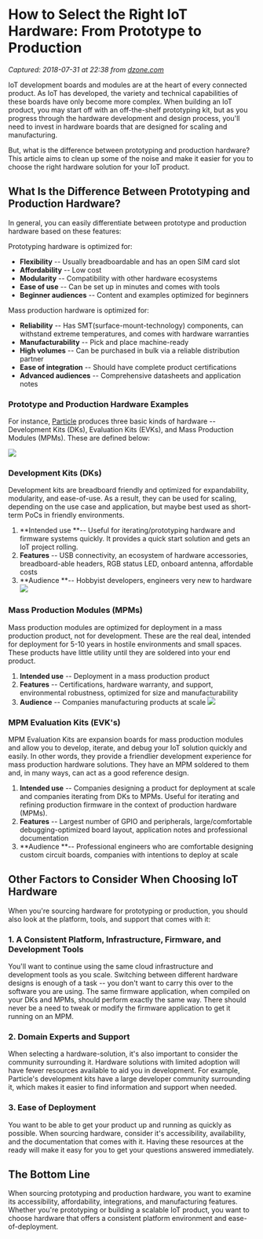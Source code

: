# How to Select the Right IoT Hardware: From Prototype to Production

_Captured: 2018-07-31 at 22:38 from [dzone.com](https://dzone.com/articles/how-to-select-the-right-iot-hardware-from-prototyp?edition=385308&utm_source=Zone%20Newsletter&utm_medium=email&utm_campaign=iot%202018-07-31)_

IoT development boards and modules are at the heart of every connected product. As IoT has developed, the variety and technical capabilities of these boards have only become more complex. When building an IoT product, you may start off with an off-the-shelf prototyping kit, but as you progress through the hardware development and design process, you'll need to invest in hardware boards that are designed for scaling and manufacturing.

But, what is the difference between prototyping and production hardware? This article aims to clean up some of the noise and make it easier for you to choose the right hardware solution for your IoT product.

## What Is the Difference Between Prototyping and Production Hardware?

In general, you can easily differentiate between prototype and production hardware based on these features:

Prototyping hardware is optimized for:

  * **Flexibility** -- Usually breadboardable and has an open SIM card slot
  * **Affordability** -- Low cost
  * **Modularity** -- Compatibility with other hardware ecosystems
  * **Ease of use** -- Can be set up in minutes and comes with tools
  * **Beginner audiences** -- Content and examples optimized for beginners

Mass production hardware is optimized for:

  * **Reliability** -- Has SMT(surface-mount-technology) components, can withstand extreme temperatures, and comes with hardware warranties
  * **Manufacturability** -- Pick and place machine-ready
  * **High volumes** -- Can be purchased in bulk via a reliable distribution partner
  * **Ease of integration** -- Should have complete product certifications
  * **Advanced audiences** -- Comprehensive datasheets and application notes

### Prototype and Production Hardware Examples

For instance, [Particle](https://www.particle.io/) produces three basic kinds of hardware -- Development Kits (DKs), Evaluation Kits (EVKs), and Mass Production Modules (MPMs). These are defined below:

![](https://cdn-images-1.medium.com/max/800/0*ZAtehe3M2aiVPVrL.jpg)

### Development Kits (DKs)

Development kits are breadboard friendly and optimized for expandability, modularity, and ease-of-use. As a result, they can be used for scaling, depending on the use case and application, but maybe best used as short-term PoCs in friendly environments.

  1. **Intended use **-- Useful for iterating/prototyping hardware and firmware systems quickly. It provides a quick start solution and gets an IoT project rolling.
  2. **Features** -- USB connectivity, an ecosystem of hardware accessories, breadboard-able headers, RGB status LED, onboard antenna, affordable costs
  3. **Audience **-- Hobbyist developers, engineers very new to hardware
![](https://cdn-images-1.medium.com/max/800/0*wBe0J5CSXeAIdmce.jpg)

### Mass Production Modules (MPMs)

Mass production modules are optimized for deployment in a mass production product, not for development. These are the real deal, intended for deployment for 5-10 years in hostile environments and small spaces. These products have little utility until they are soldered into your end product.

  1. **Intended use** -- Deployment in a mass production product
  2. **Features** -- Certifications, hardware warranty, and support, environmental robustness, optimized for size and manufacturability
  3. **Audience** -- Companies manufacturing products at scale
![](https://cdn-images-1.medium.com/max/800/0*rZEP150fIwkK39df.png)

### MPM Evaluation Kits (EVK's)

MPM Evaluation Kits are expansion boards for mass production modules and allow you to develop, iterate, and debug your IoT solution quickly and easily. In other words, they provide a friendlier development experience for mass production hardware solutions. They have an MPM soldered to them and, in many ways, can act as a good reference design.

  1. **Intended use** -- Companies designing a product for deployment at scale and companies iterating from DKs to MPMs. Useful for iterating and refining production firmware in the context of production hardware (MPMs).
  2. **Features** -- Largest number of GPIO and peripherals, large/comfortable debugging-optimized board layout, application notes and professional documentation
  3. **Audience **-- Professional engineers who are comfortable designing custom circuit boards, companies with intentions to deploy at scale

## Other Factors to Consider When Choosing IoT Hardware

When you're sourcing hardware for prototyping or production, you should also look at the platform, tools, and support that comes with it:

### 1\. A Consistent Platform, Infrastructure, Firmware, and Development Tools

You'll want to continue using the same cloud infrastructure and development tools as you scale. Switching between different hardware designs is enough of a task -- you don't want to carry this over to the software you are using. The same firmware application, when compiled on your DKs and MPMs, should perform exactly the same way. There should never be a need to tweak or modify the firmware application to get it running on an MPM.

### 2\. Domain Experts and Support

When selecting a hardware-solution, it's also important to consider the community surrounding it. Hardware solutions with limited adoption will have fewer resources available to aid you in development. For example, Particle's development kits have a large developer community surrounding it, which makes it easier to find information and support when needed.

### 3\. Ease of Deployment

You want to be able to get your product up and running as quickly as possible. When sourcing hardware, consider it's accessibility, availability, and the documentation that comes with it. Having these resources at the ready will make it easy for you to get your questions answered immediately.

## The Bottom Line

When sourcing prototyping and production hardware, you want to examine its accessibility, affordability, integrations, and manufacturing features. Whether you're prototyping or building a scalable IoT product, you want to choose hardware that offers a consistent platform environment and ease-of-deployment.
